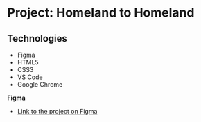 # Project: Homeland to Homeland

## Technologies

- Figma
- HTML5
- CSS3
- VS Code
- Google Chrome

**Figma**

- [Link to the project on Figma](https://www.figma.com/design/1zCYcflj6BJx5VqOvXU9nb/Sprint-3%3A-From-Homeland-to-Homeland-%7C-desktop-%2B-mobile?node-id=2-3&node-type=frame&t=tX65xrkRaUXq4UYD-0)
